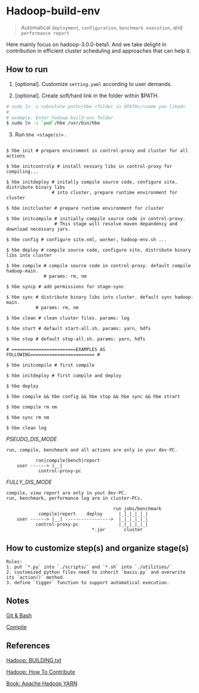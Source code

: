 # Hadoop-build-env
> Automatical `deployment`, `configuration`, `benchmark execution`, and `performance report`

Here mainly focus on hadoop-3.0.0-beta1.
And we take delight in contribution in efficient cluster scheduling and approaches that can help it.

## How to run
1. [optional]. Customize `setting.yaml` according to user demands.

2. [optional]. Create soft/hard link in the folder within $PATH.
```bash
# sudo ln -s <absolute path>/hbe <folder in $PATH>/<name you liked>
#
# example. Enter hadoop-build-env folder 
$ sudo ln -s `pwd`/hbe /usr/bin/hbe
```

3. Run `bhe <stage(s)>`  . 
```shell

$ hbe init # prepare enviroment in control-proxy and cluster for all actions 

$ hbe initcontrolp # install nessary libs in control-proxy for compiling...

$ hbe initdeploy # initally compile source code, configure site, distribute binary libs 
				 # into cluster, prepare runtime environment for cluster

$ hbe initcluster # prepare runtime environment for cluster 

$ hbe initcompile # initially compile source code in control-proxy. 
				  # This stage will resolve maven depandency and download necessary jars.

$ hbe config # configure site.xml, worker, hadoop-env.sh ...

$ hbe deploy # compile source code, configure site, distribute binary libs into cluster

$ hbe compile # compile source code in control-proxy. default compile hadoop-main.
			  # params: rm, nm

$ hbe syncp # add permissions for stage-sync

$ hbe sync # distribute binary libs into cluster. default sync hadoop-main.
 		   # params: rm, nm

$ hbe clean # clean cluster files. params: log

$ hbe start # default start-all.sh. params: yarn, hdfs

$ hbe stop # default stop-all.sh. params: yarn, hdfs 

# ========================EXAMPLES AS FOLLOWING======================== #

$ hbe initcompile # first compile

$ hbe initdeploy # first compile and deploy

$ hbe deploy

$ hbe compile && hbe config && hbe stop && hbe sync && hbe strart

$ hbe compile rm nm 

$ hbe sync rm nm 

$ hbe clean log

```


*PSEUDO_DIS_MODE* 
```
run, compile, benchmark and all actions are only in your dev-PC.

           run|compile|bench|report
    user ------> |__|
            control-proxy-pc
```

*FULLY_DIS_MODE*

```
compile, view report are only in yout dev-PC.
run, benchmark, performance log are in cluster-PCs.

                                        run jobs/benchmark
            compile|report    deploy      |_|_|_|_|_|    
    user ------> |__| ----------------->  |_|_|_|_|_|
           control-proxy-pc               |_|_|_|_|_|
                                *.jar       cluster     
```

## How to customize step(s) and organize stage(s)
```
Rules:
1. put `*.py` into `./scripts/` and `*.sh` into `./utilities/`
2. customized python files need to inherit `basis.py` and overwrite its `action()` method.
3. define `tigger` function to support automatical execution. 
```

## Notes

[Git & Bash](./docs/notes.git-bash.md)

[Compile](./docs/notes.maven-compilation.md)

## References

[Hadoop: BUILDING.txt](https://git-wip-us.apache.org/repos/asf?p=hadoop.git;a=blob;f=BUILDING.txt)

[Hadoop: How To Contribute](https://wiki.apache.org/hadoop/HowToContribute)

[Book: Apache Hadoop YARN](http://yarn-book.com/)

